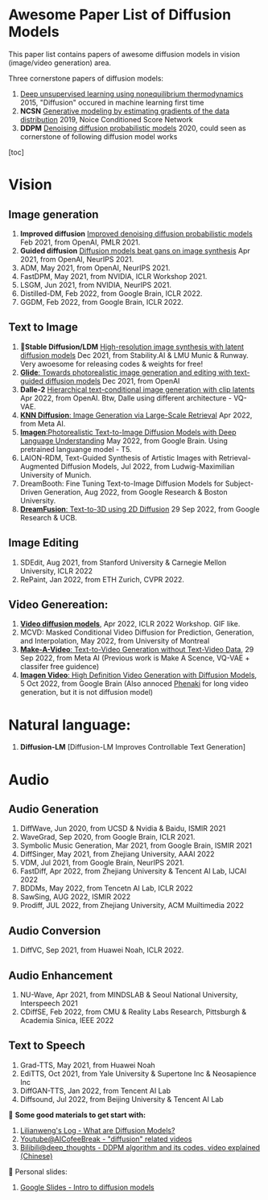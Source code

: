 # Awesome Paper List of Diffusion Models
This paper list contains papers of awesome diffusion models in vision (image/video generation) area.

Three cornerstone papers of diffusion models:
1. [Deep unsupervised learning using nonequilibrium thermodynamics](http://proceedings.mlr.press/v37/sohl-dickstein15.html) 2015, "Diffusion" occured in machine learning first time
2. **NCSN** [Generative modeling by estimating gradients of the data distribution](https://proceedings.neurips.cc/paper/2019/hash/3001ef257407d5a371a96dcd947c7d93-Abstract.html) 2019, Noice Conditioned Score Network
3. **DDPM** [Denoising diffusion probabilistic models](https://proceedings.neurips.cc/paper/2020/hash/4c5bcfec8584af0d967f1ab10179ca4b-Abstract.html) 2020, could seen as cornerstone of following diffusion model works

[toc]

# Vision
## Image generation
1. **Improved diffusion** [Improved denoising diffusion probabilistic models](https://proceedings.mlr.press/v139/nichol21a.html) Feb 2021, from OpenAI, PMLR 2021.
2. **Guided diffusion** [Diffusion models beat gans on image synthesis](https://proceedings.neurips.cc/paper/2021/hash/49ad23d1ec9fa4bd8d77d02681df5cfa-Abstract.html) Apr 2021, from OpenAI, NeurIPS 2021.
3. ADM, May 2021, from OpenAI, NeurIPS 2021.
4. FastDPM, May 2021, from NVIDIA, ICLR Workshop 2021.
5. LSGM, Jun 2021, from NVIDIA, NeurIPS 2021.
6. Distilled-DM, Feb 2022, from Google Brain, ICLR 2022.
7. GGDM, Feb 2022, from Google Brain, ICLR 2022.

## Text to Image
1. 🌟**Stable Diffusion/LDM** [High-resolution image synthesis with latent diffusion models](https://openaccess.thecvf.com/content/CVPR2022/html/Rombach_High-Resolution_Image_Synthesis_With_Latent_Diffusion_Models_CVPR_2022_paper.html)  Dec 2021, from Stability.AI & LMU Munic & Runway. Very awoesome for releasing codes & weights for free!
2. [**Glide**: Towards photorealistic image generation and editing with text-guided diffusion models](https://arxiv.org/abs/2112.10741) Dec 2021, from OpenAI
3. **Dalle-2** [Hierarchical text-conditional image generation with clip latents](https://arxiv.org/abs/2204.06125) Apr 2022, from OpenAI. Btw, Dalle using different architecture -  VQ-VAE. 
4. [**KNN Diffusion**: Image Generation via Large-Scale Retrieval](https://arxiv.org/abs/2204.02849) Apr 2022, from Meta AI.
5. [**Imagen**:Photorealistic Text-to-Image Diffusion Models with Deep Language Understanding](https://arxiv.org/abs/2205.11487) May 2022,  from Google Brain. Using pretrained languange model - T5.
6. LAION-RDM, Text-Guided Synthesis of Artistic Images with Retrieval-Augmented Diffusion Models, Jul 2022, from Ludwig-Maximilian University of Munich.
7. DreamBooth: Fine Tuning Text-to-Image Diffusion Models for Subject-Driven Generation, Aug 2022, from Google Research & Boston University.
8. [**DreamFusion**: Text-to-3D using 2D Diffusion](https://arxiv.org/abs/2209.14988) 29 Sep 2022, from Google Research & UCB.

## Image Editing
1. SDEdit, Aug 2021, from Stanford University & Carnegie Mellon University, ICLR 2022
2. RePaint, Jan 2022, from ETH Zurich, CVPR 2022.

## Video Genereation: 
1. [**Video diffusion models**](https://arxiv.org/abs/2204.03458), Apr 2022, ICLR 2022 Workshop. GIF like.
2. MCVD: Masked Conditional Video Diffusion for Prediction, Generation, and Interpolation, May 2022, from University of Montreal
3. [**Make-A-Video**: Text-to-Video Generation without Text-Video Data](https://arxiv.org/abs/2209.14792), 29 Sep 2022, from Meta AI (Previous work is Make A Scence, VQ-VAE + classifer free guidence)
4. [**Imagen Video**: High Definition Video Generation with Diffusion Models](https://arxiv.org/abs/2210.02303), 5 Oct 2022, from Google Brain (Also annoced [Phenaki](https://arxiv.org/abs/2210.02399) for long video generation, but it is not diffusion model)

# Natural language:
1. **Diffusion-LM** [Diffusion-LM Improves Controllable Text Generation]

# Audio
## Audio Generation
1. DiffWave, Jun 2020, from UCSD & Nvidia & Baidu, ISMIR 2021
2. WaveGrad, Sep 2020, from Google Brain, ICLR 2021.
3. Symbolic Music Generation, Mar 2021, from Google Brain, ISMIR 2021
4. DiffSinger, May 2021, from Zhejiang University, AAAI 2022
5. VDM, Jul 2021, from Google Brain, NeurIPS 2021.
6. FastDiff, Apr 2022, from Zhejiang University & Tencent AI Lab, IJCAI 2022
7. BDDMs, May 2022, from Tencetn AI Lab, ICLR 2022
8. SawSing, AUG 2022, ISMIR 2022
9. Prodiff, JUL 2022, from Zhejiang University, ACM Muiltimedia 2022

## Audio Conversion
1. DiffVC, Sep 2021, from Huawei Noah, ICLR 2022.

## Audio Enhancement
1. NU-Wave, Apr 2021, from MINDSLAB & Seoul National University, Interspeech 2021
2. CDiffSE, Feb 2022, from CMU & Reality Labs Research, Pittsburgh & Academia Sinica, IEEE 2022

## Text to Speech
1. Grad-TTS, May 2021, from Huawei Noah
2. EdiTTS, Oct 2021, from Yale University & Supertone Inc & Neosapience Inc
3. DiffGAN-TTS, Jan 2022, from Tencent AI Lab
4. Diffsound, Jul 2022, from Beijing University & Tencent AI Lab



🦄 **Some good materials to get start with:**
1. [Lilianweng's Log - What are Diffusion Models?](https://lilianweng.github.io/posts/2021-07-11-diffusion-models)
2. [Youtube@AICofeeBreak - "diffusion" related videos](https://www.youtube.com/c/AICoffeeBreak/search?query=diffusion)
3. [Bilibili@deep_thoughts - DDPM algorithm and its codes, video explained (Chinese)](https://www.bilibili.com/video/BV1b541197HX/?spm_id_from=333.337.search-card.all.click&vd_source=12957bc7127f3a408af0ba8928de89b3)


👾 Personal slides:
1. [Google Slides - Intro to diffusion models](https://docs.google.com/presentation/d/e/2PACX-1vSBq6Mio9NvmAk8snqwxlcAUlVABrJYg8L5itf6AxK6k1MoFEYjXY2b-NVLyG2mu8Ae77p-GhhjLRFw/pub?start=false&loop=false&delayms=3000)
